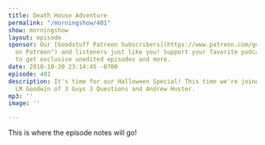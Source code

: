 ```yaml
---
title: Death House Adventure
permalink: "/morningshow/401"
show: morningshow
layout: episode
sponsor: Our [Goodstuff Patreon Subscribers](https://www.patreon.com/goodstuff "Goodstuff
  on Patreon") and listeners just like you! Support your favorite podcasts directly
  to get exclusive unedited episodes and more.
date: 2018-10-20 23:14:45 -0700
episode: 401
description: It's time for our Halloween Special! This time we're joined by Aaron
  LM Goodwin of 3 Guys 3 Questions and Andrew Huster.
mp3: ''
image: ''

---
```

This is where the episode notes will go!